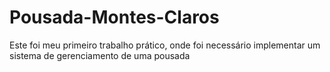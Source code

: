 # Pousada-Montes-Claros
Este foi meu primeiro trabalho prático, onde foi necessário implementar um sistema de gerenciamento de uma pousada 
